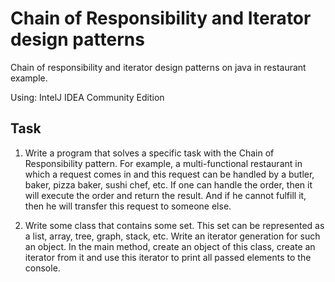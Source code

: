 # Chain of Responsibility and Iterator design patterns
Chain of responsibility and iterator design patterns on java in restaurant example.

Using: IntelJ IDEA Community Edition

## Task

1) Write a program that solves a specific task with the Chain of Responsibility pattern.
For example, a multi-functional restaurant in which a request comes in and this 
request can be handled by a butler, baker, pizza baker, sushi chef, etc. 
If one can handle the order, then it will execute the order and return the result.
And if he cannot fulfill it, then he will transfer this request to someone else.


2) Write some class that contains some set. This set can be represented as a list, array, tree, graph, stack, etc.
Write an iterator generation for such an object. 
In the main method, create an object of this class, create an iterator from it 
and use this iterator to print all passed elements to the console.
